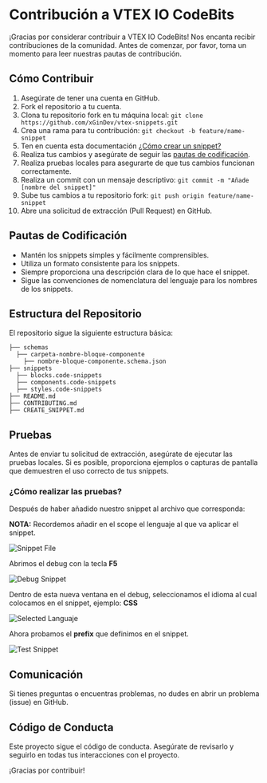 # Contribución a VTEX IO CodeBits

¡Gracias por considerar contribuir a VTEX IO CodeBits! Nos encanta recibir contribuciones de la comunidad. Antes de comenzar, por favor, toma un momento para leer nuestras pautas de contribución.

## Cómo Contribuir

1. Asegúrate de tener una cuenta en GitHub.
2. Fork el repositorio a tu cuenta.
3. Clona tu repositorio fork en tu máquina local: `git clone https://github.com/xGinDev/vtex-snippets.git`
4. Crea una rama para tu contribución: `git checkout -b feature/name-snippet`
5. Ten en cuenta esta documentación [¿Cómo crear un snippet?](CREATE_SNIPPET.md)
6. Realiza tus cambios y asegúrate de seguir las [pautas de codificación](#pautas-de-codificación).
7. Realiza pruebas locales para asegurarte de que tus cambios funcionan correctamente.
8. Realiza un commit con un mensaje descriptivo: `git commit -m "Añade [nombre del snippet]"`
9. Sube tus cambios a tu repositorio fork: `git push origin feature/name-snippet`
10. Abre una solicitud de extracción (Pull Request) en GitHub.

## Pautas de Codificación

- Mantén los snippets simples y fácilmente comprensibles.
- Utiliza un formato consistente para los snippets.
- Siempre proporciona una descripción clara de lo que hace el snippet.
- Sigue las convenciones de nomenclatura del lenguaje para los nombres de los snippets.

## Estructura del Repositorio

El repositorio sigue la siguiente estructura básica:

```
├── schemas 
  ├── carpeta-nombre-bloque-componente 
    ├── nombre-bloque-componente.schema.json 
├── snippets
  ├── blocks.code-snippets
  ├── components.code-snippets
  ├── styles.code-snippets
├── README.md
├── CONTRIBUTING.md
├── CREATE_SNIPPET.md
```


## Pruebas

Antes de enviar tu solicitud de extracción, asegúrate de ejecutar las pruebas locales. Si es posible, proporciona ejemplos o capturas de pantalla que demuestren el uso correcto de tus snippets.

### ¿Cómo realizar las pruebas?

Después de haber añadido nuestro snippet al archivo que corresponda:

**NOTA:** Recordemos añadir en el scope el lenguaje al que va aplicar el snippet.

![Snippet File](https://github.com/user-attachments/assets/e57f3910-5238-40fc-9fa5-96eaf38ca002)

Abrimos el debug con la tecla **F5**

![Debug Snippet](https://github.com/user-attachments/assets/61c7ad55-7360-402c-b43a-f7e96d33d19f)

Dentro de esta nueva ventana en el debug, seleccionamos el idioma al cual colocamos en el snippet, ejemplo: **CSS**

![Selected Languaje](https://github.com/user-attachments/assets/b791bcae-641d-49ec-b5b3-1cf47c0cc987)

Ahora probamos el **prefix** que definimos en el snippet.

![Test Snippet](https://github.com/user-attachments/assets/5012ed1d-d440-46a2-b376-f9fe706368d8)

## Comunicación

Si tienes preguntas o encuentras problemas, no dudes en abrir un problema (issue) en GitHub.

## Código de Conducta

Este proyecto sigue el código de conducta. Asegúrate de revisarlo y seguirlo en todas tus interacciones con el proyecto.

¡Gracias por contribuir!
